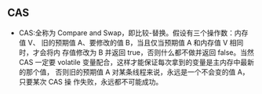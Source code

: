## CAS
* CAS:全称为 Compare and Swap，即比较-替换。假设有三个操作数：内存值 V、 旧的预期值 A、要修改的值 B，当且仅当预期值 A 和内存值 V 相同时，才会将内 存值修改为 B 并返回 true，否则什么都不做并返回 false。当然 CAS 一定要 volatile 变量配合，这样才能保证每次拿到的变量是主内存中最新的那个值， 否则旧的预期值 A 对某条线程来说，永远是一个不会变的值 A，只要某次 CAS 操 作失败，永远都不可能成功。